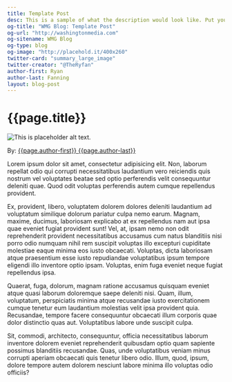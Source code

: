 ```yaml
---
title: Template Post
desc: This is a sample of what the description would look like. Put your own here.
og-title: "WMG Blog: Template Post"
og-url: "http://washingtonmedia.com"
og-sitename: WMG Blog
og-type: blog
og-image: "http://placehold.it/400x260"
twitter-card: "summary_large_image"
twitter-creator: "@TheRyfan"
author-first: Ryan
author-last: Fanning
layout: blog-post
---
```


# {{page.title}}

![This is placeholder alt text.]({{page.og-image}})

By: [{{page.author-first}} {{page.author-last}}](/who-we-are/{{page.author-first}}{{page.author-last}}.html)

Lorem ipsum dolor sit amet, consectetur adipisicing elit. Non, laborum repellat odio qui corrupti necessitatibus laudantium vero reiciendis quis nostrum vel voluptates beatae sed optio perferendis velit consequuntur deleniti quae. Quod odit voluptas perferendis autem cumque repellendus provident.

Ex, provident, libero, voluptatem dolorem dolores deleniti laudantium ad voluptatum similique dolorum pariatur culpa nemo earum. Magnam, maxime, ducimus, laboriosam explicabo at ex repellendus nam aut ipsa quae eveniet fugiat provident sunt! Vel, at, ipsam nemo non odit reprehenderit provident necessitatibus accusamus cum natus blanditiis nisi porro odio numquam nihil rem suscipit voluptas illo excepturi cupiditate molestiae eaque minima eos iusto obcaecati. Voluptas, dicta laboriosam atque praesentium esse iusto repudiandae voluptatibus ipsum tempore eligendi illo inventore optio ipsam. Voluptas, enim fuga eveniet neque fugiat repellendus ipsa.

Quaerat, fuga, dolorum, magnam ratione accusamus quisquam eveniet atque quasi laborum doloremque saepe deleniti nisi. Quam, illum, voluptatum, perspiciatis minima atque recusandae iusto exercitationem cumque tenetur eum laudantium molestias velit ipsa provident quia. Recusandae, tempore facere consequuntur obcaecati illum corporis quae dolor distinctio quas aut. Voluptatibus labore unde suscipit culpa.

Sit, commodi, architecto, consequuntur, officia necessitatibus laborum inventore dolorem eveniet reprehenderit quibusdam optio quam sapiente possimus blanditiis recusandae. Quas, unde voluptatibus veniam minus corrupti aperiam obcaecati quis tenetur libero odio. Illum, quod, ipsum, dolore tempore autem dolorem nesciunt labore minima illo voluptas odio officiis?